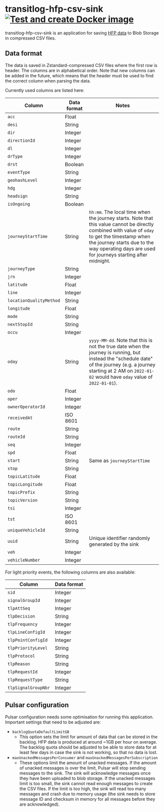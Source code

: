 # transitlog-hfp-csv-sink [![Test and create Docker image](https://github.com/HSLdevcom/transitlog-hfp-csv-sink/actions/workflows/test-and-build.yml/badge.svg)](https://github.com/HSLdevcom/transitlog-hfp-csv-sink/actions/workflows/test-and-build.yml)

transitlog-hfp-csv-sink is an application for saving [HFP data](https://digitransit.fi/en/developers/apis/4-realtime-api/vehicle-positions/) to Blob Storage in compressed CSV files.

## Data format

The data is saved in Zstandard-compressed CSV files where the first row is header. The columns are in alphabetical order. Note that new columns can be added in the future, which means that the header must be used to find the correct column when parsing the data. 

Currently used columns are listed here:

| Column                  | Data format | Notes
| ----------------------- | ----------- | ------------------
| `acc`                   | Float       |
| `desi`                  | String      |
| `dir`                   | Integer     |
| `directionId`           | Integer     |
| `dl`                    | Integer     |
| `drType`                | Integer     |
| `drst`                  | Boolean     |
| `eventType`             | String      |
| `geohashLevel`          | Integer     |
| `hdg`                   | Integer     |
| `headsign`              | String      |
| `isOngoing`             | Boolean     |
| `journeyStartTime`      | String      | `hh:mm`. The local time when the journey starts. Note that this value cannot be directly combined with value of `oday` to get the timestamp when the journey starts due to the way operating days are used for journeys starting after midnight.
| `journeyType`           | String      |
| `jrn`                   | Integer     |
| `latitude`              | Float       |
| `line`                  | Integer     |
| `locationQualityMethod` | String      |
| `longitude`             | Float       |
| `mode`                  | String      |
| `nextStopId`            | String      |
| `occu`                  | Integer     |
| `oday`                  | String      | `yyyy-MM-dd`. Note that this is not the true date when the journey is running, but instead the "schedule date" of the journey (e.g. a journey starting at 2 AM on `2022-01-02` would have `oday` value of `2022-01-01`).
| `odo`                   | Float       |
| `oper`                  | Integer     |
| `ownerOperatorId`       | Integer     |
| `receivedAt`            | ISO 8601    |
| `route`                 | String      |
| `routeId`               | String      |
| `seq`                   | Integer     |
| `spd`                   | Float       |
| `start`                 | String      | Same as `journeyStartTime`
| `stop`                  | String      |
| `topicLatitude`         | Float       |
| `topicLongitude`        | Float       |
| `topicPrefix`           | String      |
| `topicVersion`          | String      |
| `tsi`                   | Integer     |
| `tst`                   | ISO 8601    |
| `uniqueVehicleId`       | String      |
| `uuid`                  | String      | Unique identifier randomly generated by the sink
| `veh`                   | Integer     |
| `vehicleNumber`         | Integer     |

For light priority events, the following columns are also available:

| Column                  | Data format
| ----------------------- | ----------------------------
| `sid`                   | Integer
| `signalGroupId`         | Integer
| `tlpAttSeq`             | Integer
| `tlpDecision`           | String
| `tlpFrequency`          | Integer
| `tlpLineConfigId`       | Integer
| `tlpPointConfigId`      | Integer
| `tlpPriorityLevel`      | String
| `tlpProtocol`           | String
| `tlpReason`             | String
| `tlpRequestId`          | Integer
| `tlpRequestType`        | String
| `tlpSignalGroupNbr`     | Integer

## Pulsar configuration

Pulsar configuration needs some optimisation for running this application. Important settings that need to be adjusted are:
* `backlogQuotaDefaultLimitGB`
  * This option sets the limit for amount of data that can be stored in the backlog. HFP data is produced at around ~1GB per hour on average. The backlog quota should be adjusted to be able to store data for at least few days in case the sink is not working, so that no data is lost.
* `maxUnackedMessagesPerConsumer` and `maxUnackedMessagesPerSubscription`
  * These options limit the amount of unacked messages. If the amount of unacked messages is over the limit, Pulsar will stop sending messages to the sink. The sink will acknowledge messages once they have been uploaded to blob storage. If the unacked messages limit is too small, the sink cannot read enough messages to create the CSV files. If the limit is too high, the sink will read too many messages and crash due to memory usage (the sink needs to store message ID and checksum in memory for all messages before they are acknowledged).
